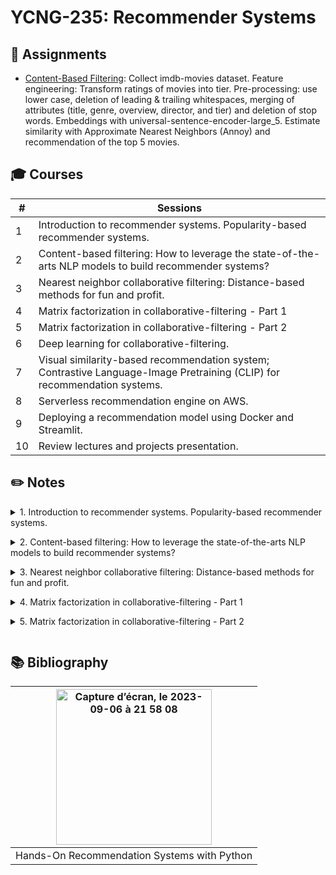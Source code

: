 # YCNG-235: Recommender Systems


## :rocket: Assignments

* [Content-Based Filtering](https://github.com/MNLepage08/YCNG-235/blob/main/Assignment_1_MNL.ipynb): Collect imdb-movies dataset. Feature engineering: Transform ratings of movies into tier. Pre-processing: use lower case, deletion of leading & trailing whitespaces, merging of attributes (title, genre, overview, director, and tier) and deletion of stop words. Embeddings with universal-sentence-encoder-large_5. Estimate similarity with Approximate Nearest Neighbors (Annoy) and recommendation of the top 5 movies.

## :mortar_board: Courses

| # | Sessions | 
| ------------- | ------------- |
| 1 | Introduction to recommender systems. Popularity-based recommender systems.|
| 2 | Content-based filtering: How to leverage the state-of-the-arts NLP models to build recommender systems?|
| 3 | Nearest neighbor collaborative filtering: Distance-based methods for fun and profit. |
| 4 | Matrix factorization in collaborative-filtering - Part 1 |
| 5 | Matrix factorization in collaborative-filtering - Part 2 |
| 6 | Deep learning for collaborative-filtering. |
| 7 | Visual similarity-based recommendation system; Contrastive Language-Image Pretraining (CLIP) for recommendation systems. |
| 8 | Serverless recommendation engine on AWS. |
| 9 | Deploying a recommendation model using Docker and Streamlit. |
| 10 | Review lectures and projects presentation. |


## :pencil2: Notes

<details close>
<summary>1. Introduction to recommender systems. Popularity-based recommender systems.<p></summary>

* **Recommendation systems:** Algorithms designed to suggest relevant items (articles, clothes, songs, videos, etc.) to users based on many different factors. In many industries, such as e-commerce, the usage of recommendation systems can generate a huge amount of revenue.<p>
  **1. Content-based filtering:** It is mainly based on the principle of similar contents. It creates a profile for a user or an item to characterize its nature. Content: Text, Image. Movie recommendation:
  1. Item profile: genre, actors, director, creation date, description, etc.
  2. User profile: age, gender, occupation, zip code, etc.
  
  **2. Collaborative filtering:** Nowadays, many of recommendation systems use collaborative filtering in some form. It uses similarities between users and items to make recommendations. This is done by collecting preferences from many users without requiring the creation of explicit profiles. Key assumption: If Tom and Bob share similar preference over a set of items, Bob is more likely to share Tom’s taste on a novel item than any randomly chosen user.
  1. Use-Case 1: Recommend most relevant items per user.<br><img width="495" alt="Capture d’écran, le 2023-09-07 à 11 14 43" src="https://github.com/MNLepage08/MNLepage08/assets/113123425/ff6c1e8c-ec65-4616-9424-4badc80e9508">
  2. Use-Case 2: item-to-item recommendation.<br><img width="530" alt="Capture d’écran, le 2023-09-07 à 11 14 51" src="https://github.com/MNLepage08/MNLepage08/assets/113123425/92d31e7e-0acb-43e5-81c6-390688b4e338">
  3. Use-Case 3: relevant users to a specific item.<br><img width="402" alt="Capture d’écran, le 2023-09-07 à 11 15 01" src="https://github.com/MNLepage08/MNLepage08/assets/113123425/7653da2e-c529-42e9-902b-24791642df95">

  **3. Hybrid**<br><img width="554" alt="Capture d’écran, le 2023-09-07 à 11 21 37" src="https://github.com/MNLepage08/MNLepage08/assets/113123425/cdfba381-4dd0-45f0-8a36-4c2d0e84bac5">

* **Popularity-based:** If a product is usually purchased or a video is frequently viewed by Canadian-based users, it can be suggested to any new user from Canada. It is a generic recommendation algorithm. It can be used to address user cold-start problem in collaborative filtering. [Last.fm dataset](https://www.kaggle.com/datasets/neferfufi/lastfm)

</details> 


<details close>
<summary>2. Content-based filtering: How to leverage the state-of-the-arts NLP models to build recommender systems?<p></summary>

* **Content-Based Filtering:** It is mainly based on the principle of similar contents. It creates a profile for a user or an item to characterize its nature. 

* **Main steps of Content-Based Filtering:**
  1. Feature extraction: convert text/image into numerical vectors.
  2. Compute the cosine similarity of a given item and any other items in the dataset.
  3. Pick items with the greatest cosine similarity (top-N).
 
* **Information Retrieval:** Term Frequency-Inverse Document Frequency (TF-IDF). It is often used in various natural language processing tasks, including text classification, information retrieval, and document similarity analysis. It helps in identifying important terms and reducing the impact of common and less informative words in text data. It calculates how relevant a word (t) is to a document (d) in a corpus.<br>
  **Term frequency:** frequency (count) of words in a document.<br>
  **Inverse document frequency:** how common is a word in a document.<br>

  **Example:** Review: this song is great, and it is sad. Number of words: 8. Suppose that we have 3 phrases (documents). IDF: log(# documents d / 3 documents with term t)<br>
  <img width="314" alt="Capture d’écran, le 2023-09-07 à 13 15 09" src="https://github.com/MNLepage08/MNLepage08/assets/113123425/c1251975-d7bf-430e-8a79-52442e6ddad4"><br>
  Higher TF-IDF scores indicate that a term is both frequent in a particular document (TF) and rare across the entire collection (IDF), making it a potentially important and distinctive term for that document.

* [Transformer Architecture:](https://arxiv.org/abs/1706.03762) has had a profound influence on the field of natural language processing (NLP) and various sequence-to-sequence tasks. It serves as the fundamental building block for numerous cutting-edge NLP models such as BERT, GPT, and more.<br>

  **Self-Attention Mechanism:** The core innovation of the Transformer is the self-attention mechanism. It allows the model to weigh the importance of different words in a sentence when encoding or decoding it. This enables the model to consider the context of each word in relation to all other words, regardless of their position in the sequence.<br>

  **Multi-Head Attention:** This means they perform self-attention multiple times in parallel, each time with different learned weights. This allows the model to focus on different parts of the input sequence for different tasks.<br>

  **Positional Encoding:** Since Transformers do not have a built-in understanding of word order or sentence structure like RRNs and CNNs, positional encoding is necessary to inject this sequential information into the model.

  **Encoder-Decoder Architecture:** In sequence-to- sequence tasks like machine translation, the Transformer uses an encoder-decoder architecture. The encoder processes the input sequence, while the decoder generates the output sequence. Both encoder and decoder consist of stacks of layers, each containing multi-head self-attention mechanisms and feedforward neural networks.

  **Masking**: In tasks like language modeling, a masking mechanism is used to ensure that the model attends only to previous positions and not future positions in the input sequence (Cheating proof masking).

* [Sentence Transformers:](https://www.sbert.net) Collection of several state-of-the-art pre-trained NLP models. It offers an easy approach to generate dense vector representations for sentences, paragraphs, and images. These models are built upon transformer networks. They are fine-tuned for various use-cases including semantic search, clustering, translated sentence mining, etc. 
  [GitHub](https://github.com/UKPLab/sentence-transformers), 
  [Pre-trained Models](https://www.sbert.net/docs/pretrained_models.html)

* [Universal Sentence Encoder:](https://tfhub.dev) One of Google models for sentence encoding. It summarizes any given sentence to 512-dimensional sentence embedding resulting in a generic sentence embedding that transfers universally to wide variety of NLP tasks. Encoding architectures: Deep Average Network(DAN), Transformer Encoder. [Paper](https://arxiv.org/abs/1803.11175)<br>

  **Cosine Similarity:** <br>
  <img width="297" alt="Capture d’écran, le 2023-09-07 à 14 18 48" src="https://github.com/MNLepage08/MNLepage08/assets/113123425/ef54155c-1b9e-4d21-adc3-776db3aca378">

</details> 


<details close>
<summary>3. Nearest neighbor collaborative filtering: Distance-based methods for fun and profit.<p></summary>

<img width="300" align="right" alt="Capture d’écran, le 2023-09-22 à 10 50 34" src="https://github.com/MNLepage08/MNLepage08/assets/113123425/d5b3a0a0-c8f7-486b-b42d-b14527e638cd">

* **Collaborative Filtering:** It uses similarities between users and items to make recommendations. The information collected from other users is used to recommend new items to the current user. It works for any kind of problem. Howeverm it suffers from cold-start problem (new useres have noo historym new items have no ratings). Solve cold-start problem by if then statement with example content-based & collaborative filtering or with hybrid system.
  
* **Formal model:** U: set of users. I: set of items. R: set or ratings (explicit or implicit). Utility finction: U x I -> R. It is potentially a large-scale matrix where users and items are rows and columns of the matrix. It is a super sparce matrix.
  
* **Scoring in collaborative filtering:**
    * Most convenient is to use high quality explicit feedback (like / dislike buttons in YouTube videos).
    * In many cases explicit feedback is not available, which requires using implicit feedback (purchase history, browsing history, search patterns).
    * Create a common currency of liked items (explicit / implicit feedback).
 
* **Collaborative filtering variants:**
    * Item-based: similarities between items in the training dataset is calculated.
    * User-based: similarities between users in the training dataset is calculated.
    * Item-based variant is prefered over user-based (more scalable, stable over time -> keep embeddings).
    * User-oriented is not usually easy to scale given the dynamic preference of users.

* **Nearest neighbors:** The main steps
    * **Step 1:** Create nearest neighbors for items using a similarity measure (e.g. cosine similarity).
       1. Compute similarity ($S_{ij}$) between item i.<br>
          <img width="458" alt="Capture d’écran, le 2023-09-22 à 11 30 04" src="https://github.com/MNLepage08/YCNG-288-DevOps/assets/113123425/c038c525-18fb-4724-b65a-9b2922b6b6c7">
       2. Identify k items (neighbors) rated by user u taht are most similar to item i by using the similarity measure. Let denote them by $S^k(i, u)$.
    * **Step 2:** Compute the weighted average for each item.<br>
      <img width="200" alt="Capture d’écran, le 2023-09-22 à 11 39 08" src="https://github.com/MNLepage08/YCNG-288-DevOps/assets/113123425/cc7dde0c-472b-435e-967a-355db0a5edef">
 

</details> 


<details close>
<summary>4. Matrix factorization in collaborative-filtering - Part 1<p></summary>

* **Matrix factorization:** We can represent user-item interactions with a low dimensional latent space of features. The model predicts users preferences of unseen items. We can guess what people like, but don't know what they don't like (implicit feedback). Prediction: <img width="82" alt="image" src="https://github.com/MNLepage08/YCNG-235/assets/113123425/4495adcd-05a7-4a9d-b1ca-1c35149b8877"><br>
  <img width="524" alt="Capture d’écran, le 2023-09-28 à 11 37 53" src="https://github.com/MNLepage08/MNLepage08/assets/113123425/7888f1f6-2830-45fb-b158-0b83cdcaea08"><br>
  where n = number of users, m = number of items, k = is our embedding dimension (latent features). The objective is to estimate the matrix R.<br>
  <img width="766" alt="Capture d’écran, le 2023-09-28 à 11 46 30" src="https://github.com/MNLepage08/MNLepage08/assets/113123425/9cbc4af9-3ea2-41f7-9235-45b62efd8191">

* **Use-case:** (see in note 1)<br>
  * Recommend most relevant items per user: personalization items for users.
  * Item-to-item recommendation: non-personalization recommendation (list of similar item).
  * Suggest relevant users to a specific item: Create retention marketing campaign and target the users that we think they would be interested into those 500 new arrivals.
 
* [Alternating Least Square (ALS):](http://yifanhu.net/PUB/cf.pdf) Collaborative Filtering for Implicit Feedback Datasets. The cost function contains m by n terms, where m is the number of users and n is the number of items.<br>
<img width="541" alt="Capture d’écran, le 2023-09-28 à 12 45 03" src="https://github.com/MNLepage08/MNLepage08/assets/113123425/61442a30-20c7-4481-a1ec-95a9abe82eed"><p>
  <img width="138" align="left" alt="Capture d’écran, le 2023-09-28 à 13 00 51" src="https://github.com/MNLepage08/MNLepage08/assets/113123425/b0aabfbd-e9c3-47ee-9786-2cbf4e1fc42d">
  In toher words, if a user u consumed item i ($r_{ui}$ > 0), then we have an indication that u likes i ($p_{ui}$ = 1). On the other hand, if u never consumed i, we believe no preference.<br>
<img width="235" align="left" alt="Capture d’écran, le 2023-09-28 à 13 01 00" src="https://github.com/MNLepage08/MNLepage08/assets/113123425/65ce9ebd-276b-42ac-aba3-0133867f7e0c"> c is the level of confidence under the user preference. We can use linear or logarithmic. &nbsp;&nbsp;&nbsp;&nbsp;&nbsp;
<img width="423" align="right" alt="Capture d’écran, le 2023-09-28 à 13 01 08" src="https://github.com/MNLepage08/MNLepage08/assets/113123425/bdef5f4f-c71e-429b-b839-83f244f3d3f8"><br><br><br><br>
 ALS minimizes two loss functions alternatively:<br>
   * It first holds user-factors fixed and runs gradient descent with item-factors;
   * Then it hods item-factors fixed and runs gradient descent with user-factors.<br>
Prediction (recommendation): <img width="105" alt="Capture d’écran, le 2023-09-28 à 14 49 02" src="https://github.com/MNLepage08/MNLepage08/assets/113123425/59412344-a3e1-416b-b0d5-1e71782f9f11">

* **Evaluation: MAP@k or NDCG**
  * Precision: fraction of relevant recommended items: <br><img width="200" alt="Capture d’écran, le 2023-09-28 à 14 59 53" src="https://github.com/MNLepage08/MNLepage08/assets/113123425/113338da-e174-406e-9303-474dd2ad2339">Precision: 60%
  * Precision at k (P@k): fraction of relevant items in top k recommendations: P@1:0, P@2:0.5, P@3:0.33, P@4:0.5, P@5:0.6
  * Average Precision at k (AP@k): sum of P@k for different values of k divided by the total number of relevant recommendations in top k results. (For one user)
  * Mean Average Precision at k (MAP@k): the average P@k which average over the entire dataset. (For all users)

* **Approximate ALS:** Naïve approach: ranking every single item for every single user. Speed up generating. Recommendations using approximate nearest neighbor libraries (NMSLIB, Annoy, Faiss). Risk: potential missing of relevant results. [Approximate Nearest Neighbours for Recommender Systems](https://www.benfrederickson.com/approximate-nearest-neighbours-for-recommender-systems/).

</details>


<details close>
<summary>5. Matrix factorization in collaborative-filtering - Part 2 <p></summary>

* [Bayesian Personalized: ](https://arxiv.org/ftp/arxiv/papers/1205/1205.2618.pdf)
   * The recommendation models typically involve predicting a personalized score for each item (user preference for that item).
   * Then, the items are ranked according to the personalized scores
   * This means if the recommendation model perfectly fits the training dataset, it will treat all interactions that are not present in the training data the same way.
   * This approach may not take ranking into consideration for future recommendations.

 <img width="400" alt="Capture d’écran, le 2023-10-05 à 13 19 02" src="https://github.com/MNLepage08/YCNG-288-DevOps/assets/113123425/7e9fd441-a849-482f-a8c1-11e2299f134f">
 <img width="400" alt="Capture d’écran, le 2023-10-05 à 13 19 12" src="https://github.com/MNLepage08/YCNG-288-DevOps/assets/113123425/44bda64f-1a9f-4f8d-8ea2-a2d120fcb4d8">

</details>


## :books: Bibliography

| <img width="249" alt="Capture d’écran, le 2023-09-06 à 21 58 08" src="https://github.com/MNLepage08/MNLepage08/assets/113123425/53368a31-8a49-4df3-a7f0-1d8b3b806cd3"> | 
| :-------------: | 
| Hands-On Recommendation Systems with Python | 
